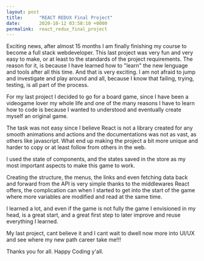 ```yaml
---
layout: post
title:      "REACT REDUX Final Project"
date:       2020-10-12 03:58:10 +0000
permalink:  react_redux_final_project
---
```



Exciting news, after almost 15 months I am finally finishing my course to become a full stack webdeveloper. This last project was very fun and very easy to make, or at least to the standards of the project requirements. The reason for it, is because I have learned how to "learn" the new lenguage and tools after all this time. And that is very exciting. I am not afraid to jump and investigate and play around and all, because I know that failing, trying, testing, is all part of the process.

For my last project I decided to go for a board game, since I have been a videogame lover my whole life and one of the many reasons I have to learn how to code is because I wanted to understood and eventually create myself an original game.

The task was not easy since I believe React is not a library created for any smooth animations and actions and the documentations was not as vast, as others like javascript. What end up making the project a bit more unique and harder to copy or at least follow from others in the web.

I used the state of components, and the states saved in the store as my most important aspects to make this game to work. 

Creating the structure, the menus, the links and even fetching data back and forward from the API is very simple thanks to the middlewares React offers, the complication can when I started to get into the start of the game where more variables are modified and read at the same time.

I learned a lot, and even if the game is not fully the game I envisioned in my head, is a great start, and a great first step to later improve and reuse everything I learned.

My last project, cant believe it and I cant wait to dwell now more into UI/UX and see where my new path career take me!!!

Thanks you for all.
Happy Coding y'all.
